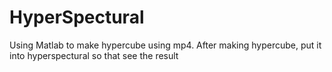 # HyperSpectural
Using Matlab to make hypercube using mp4.
After making hypercube, put it into hyperspectural so that see the result
